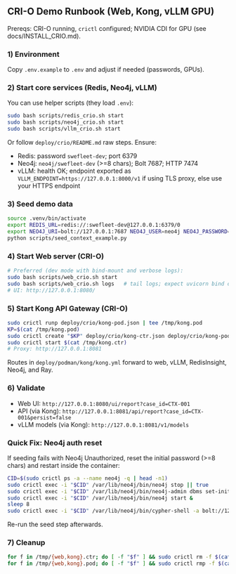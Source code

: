 ## CRI-O Demo Runbook (Web, Kong, vLLM GPU)

Prereqs: CRI-O running, `crictl` configured; NVIDIA CDI for GPU (see docs/INSTALL_CRIO.md).

### 1) Environment

Copy `.env.example` to `.env` and adjust if needed (passwords, GPUs).

### 2) Start core services (Redis, Neo4j, vLLM)

You can use helper scripts (they load `.env`):

```bash
sudo bash scripts/redis_crio.sh start
sudo bash scripts/neo4j_crio.sh start
sudo bash scripts/vllm_crio.sh start
```

Or follow `deploy/crio/README.md` raw steps. Ensure:

- Redis: password `swefleet-dev`; port 6379
- Neo4j: `neo4j/swefleet-dev` (>=8 chars); Bolt 7687; HTTP 7474
- vLLM: health OK; endpoint exported as `VLLM_ENDPOINT=https://127.0.0.1:8000/v1` if using TLS proxy, else use your HTTPS endpoint

### 3) Seed demo data

```bash
source .venv/bin/activate
export REDIS_URL=redis://:swefleet-dev@127.0.0.1:6379/0
export NEO4J_URI=bolt://127.0.0.1:7687 NEO4J_USER=neo4j NEO4J_PASSWORD=swefleet-dev
python scripts/seed_context_example.py
```

### 4) Start Web server (CRI-O)

```bash
# Preferred (dev mode with bind-mount and verbose logs):
sudo bash scripts/web_crio.sh start
sudo bash scripts/web_crio.sh logs   # tail logs; expect uvicorn bind on 0.0.0.0:8080
# UI: http://127.0.0.1:8080/
```

### 5) Start Kong API Gateway (CRI-O)

```bash
sudo crictl runp deploy/crio/kong-pod.json | tee /tmp/kong.pod
KP=$(cat /tmp/kong.pod)
sudo crictl create "$KP" deploy/crio/kong-ctr.json deploy/crio/kong-pod.json | tee /tmp/kong.ctr
sudo crictl start $(cat /tmp/kong.ctr)
# Proxy: http://127.0.0.1:8081
```

Routes in `deploy/podman/kong/kong.yml` forward to web, vLLM, RedisInsight, Neo4j, and Ray.

### 6) Validate

- Web UI: `http://127.0.0.1:8080/ui/report?case_id=CTX-001`
- API (via Kong): `http://127.0.0.1:8081/api/report?case_id=CTX-001&persist=false`
- vLLM models (via Kong): `http://127.0.0.1:8081/v1/models`

### Quick Fix: Neo4j auth reset

If seeding fails with Neo4j Unauthorized, reset the initial password (>=8 chars) and restart inside the container:

```bash
CID=$(sudo crictl ps -a --name neo4j -q | head -n1)
sudo crictl exec -i "$CID" /var/lib/neo4j/bin/neo4j stop || true
sudo crictl exec -i "$CID" /var/lib/neo4j/bin/neo4j-admin dbms set-initial-password swefleet-dev
sudo crictl exec -i "$CID" /var/lib/neo4j/bin/neo4j start &
sleep 8
sudo crictl exec -i "$CID" /var/lib/neo4j/bin/cypher-shell -a bolt://127.0.0.1:7687 -u neo4j -p swefleet-dev "RETURN 1 AS n"
```

Re-run the seed step afterwards.

### 7) Cleanup

```bash
for f in /tmp/{web,kong}.ctr; do [ -f "$f" ] && sudo crictl rm -f $(cat "$f"); done
for f in /tmp/{web,kong}.pod; do [ -f "$f" ] && sudo crictl rmp -f $(cat "$f"); done
```


